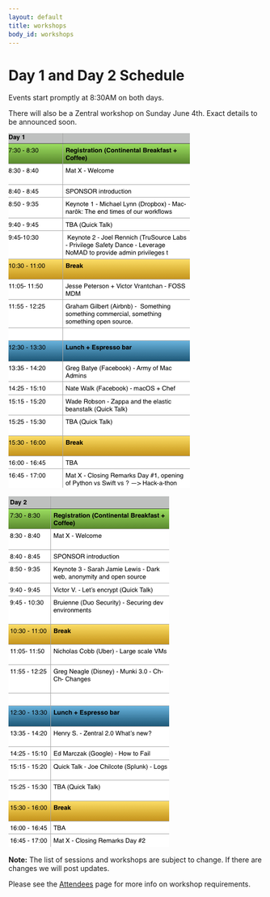 ```yaml
---
layout: default
title: workshops
body_id: workshops
---
```


# Day 1 and Day 2 Schedule

<p class="lead">
Events start promptly at 8:30AM on both days.
</p>

<p>
There will also be a Zentral workshop on Sunday June 4th. Exact details to be announced soon.
</p>

<img src="/assets/MacDevOpsYVR2017-Sched.v1.2-day1.png">
<p>
</p>

<img src="/assets/MacDevOpsYVR2017-Sched.v1.2-day2.png">
<p>

<b>Note:</b> The list of sessions and workshops are subject to change. If there are changes we will post updates.
</p>
<p>
Please see the <a href="{{ site.url }}/attendee">Attendees</a> page for more info on workshop requirements.
</p>